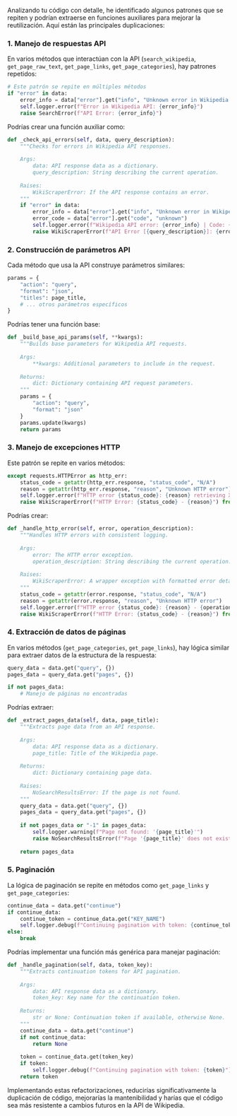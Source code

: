 Analizando tu código con detalle, he identificado algunos patrones que se repiten y podrían extraerse en funciones auxiliares para mejorar la reutilización. Aquí están las principales duplicaciones:

### 1. Manejo de respuestas API

En varios métodos que interactúan con la API (`search_wikipedia`, `get_page_raw_text`, `get_page_links`, `get_page_categories`), hay patrones repetidos:

```python
# Este patrón se repite en múltiples métodos
if "error" in data:
    error_info = data["error"].get("info", "Unknown error in Wikipedia API")
    self.logger.error(f"Error in Wikipedia API: {error_info}")
    raise SearchError(f"API Error: {error_info}")
```

Podrías crear una función auxiliar como:

```python
def _check_api_errors(self, data, query_description):
    """Checks for errors in Wikipedia API responses.
    
    Args:
        data: API response data as a dictionary.
        query_description: String describing the current operation.
        
    Raises:
        WikiScraperError: If the API response contains an error.
    """
    if "error" in data:
        error_info = data["error"].get("info", "Unknown error in Wikipedia API")
        error_code = data["error"].get("code", "unknown")
        self.logger.error(f"Wikipedia API error: {error_info} | Code: {error_code}")
        raise WikiScraperError(f"API Error [{query_description}]: {error_info} (Code: {error_code})")

```

### 2. Construcción de parámetros API

Cada método que usa la API construye parámetros similares:

```python
params = {
    "action": "query",
    "format": "json",
    "titles": page_title,
    # ... otros parámetros específicos
}
```

Podrías tener una función base:

```python
def _build_base_api_params(self, **kwargs):
    """Builds base parameters for Wikipedia API requests.
    
    Args:
        **kwargs: Additional parameters to include in the request.
        
    Returns:
        dict: Dictionary containing API request parameters.
    """
    params = {
        "action": "query",
        "format": "json"
    }
    params.update(kwargs)
    return params
```

### 3. Manejo de excepciones HTTP

Este patrón se repite en varios métodos:

```python
except requests.HTTPError as http_err:
    status_code = getattr(http_err.response, "status_code", "N/A")
    reason = getattr(http_err.response, "reason", "Unknown HTTP error")
    self.logger.error(f"HTTP error {status_code}: {reason} retrieving X from '{page_title}'")
    raise WikiScraperError(f"HTTP Error: {status_code} - {reason}") from http_err
```

Podrías crear:

```python
def _handle_http_error(self, error, operation_description):
    """Handles HTTP errors with consistent logging.
    
    Args:
        error: The HTTP error exception.
        operation_description: String describing the current operation.
        
    Raises:
        WikiScraperError: A wrapper exception with formatted error details.
    """
    status_code = getattr(error.response, "status_code", "N/A")
    reason = getattr(error.response, "reason", "Unknown HTTP error")
    self.logger.error(f"HTTP error {status_code}: {reason} - {operation_description}")
    raise WikiScraperError(f"HTTP Error: {status_code} - {reason}") from error

```

### 4. Extracción de datos de páginas

En varios métodos (`get_page_categories`, `get_page_links`), hay lógica similar para extraer datos de la estructura de la respuesta:

```python
query_data = data.get("query", {})
pages_data = query_data.get("pages", {})

if not pages_data:
    # Manejo de páginas no encontradas
```

Podrías extraer:

```python
def _extract_pages_data(self, data, page_title):
    """Extracts page data from an API response.
    
    Args:
        data: API response data as a dictionary.
        page_title: Title of the Wikipedia page.
        
    Returns:
        dict: Dictionary containing page data.
        
    Raises:
        NoSearchResultsError: If the page is not found.
    """
    query_data = data.get("query", {})
    pages_data = query_data.get("pages", {})
    
    if not pages_data or "-1" in pages_data:
        self.logger.warning(f"Page not found: '{page_title}'")
        raise NoSearchResultsError(f"Page '{page_title}' does not exist")
        
    return pages_data
```

### 5. Paginación

La lógica de paginación se repite en métodos como `get_page_links` y `get_page_categories`:

```python
continue_data = data.get("continue")
if continue_data:
    continue_token = continue_data.get("KEY_NAME")
    self.logger.debug(f"Continuing pagination with token: {continue_token}")
else:
    break
```

Podrías implementar una función más genérica para manejar paginación:

```python
def _handle_pagination(self, data, token_key):
    """Extracts continuation tokens for API pagination.
    
    Args:
        data: API response data as a dictionary.
        token_key: Key name for the continuation token.
        
    Returns:
        str or None: Continuation token if available, otherwise None.
    """
    continue_data = data.get("continue")
    if not continue_data:
        return None
        
    token = continue_data.get(token_key)
    if token:
        self.logger.debug(f"Continuing pagination with token: {token}")
    return token
```

Implementando estas refactorizaciones, reducirías significativamente la duplicación de código, mejorarías la mantenibilidad y harías que el código sea más resistente a cambios futuros en la API de Wikipedia.